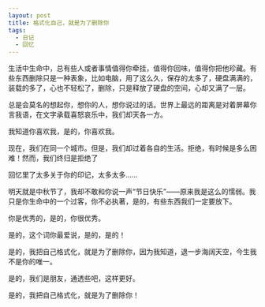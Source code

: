 ```yaml
---
layout: post
title: 格式化自己，就是为了删除你
tags:
  - 日记
  - 回忆
---
```

生活中生命中，总有些人或者事情值得你牵挂，值得你回味，值得你把他珍藏。有些东西删除只是一种表象，比如电脑，用了这么久，保存的太多了，硬盘满满的，装载的多了，心也不轻松了，删除，只是释放了硬盘的空间，心却又满了一层。

总是会莫名的想起你，想你的人，想你说过的话。世界上最远的距离是对着屏幕你言我语，在文字承载喜怒哀乐中，我们却天各一方。

我知道你喜欢我，是的，你喜欢我。

现在，我们在同一个城市。但是，我们却过着各自的生活。拒绝，有时候是多么困难！然而，我们终归是拒绝了

回忆里了太多关于你的印记，太多太多……

明天就是中秋节了，我却不敢和你说一声“节日快乐”——原来我是这么的懦弱。我只是你生命中的一个过客，你不必执著，是的，有些东西我们一定要放下。

你是优秀的，是的，你很优秀。

是的，这个词你最爱说，是的，是的！

是的，我把自己格式化，就是为了删除你，因为我知道，退一步海阔天空，今生我不是你的唯一。

是的，我们是朋友，通透些吧，这样更好。

是的，我把自己格式化，就是为了删除你！
